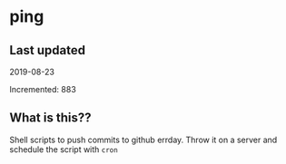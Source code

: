 # ping

## Last updated
2019-08-23

Incremented: 883

## What is this??
Shell scripts to push commits to github errday. Throw it on a server and schedule the script with `cron`
